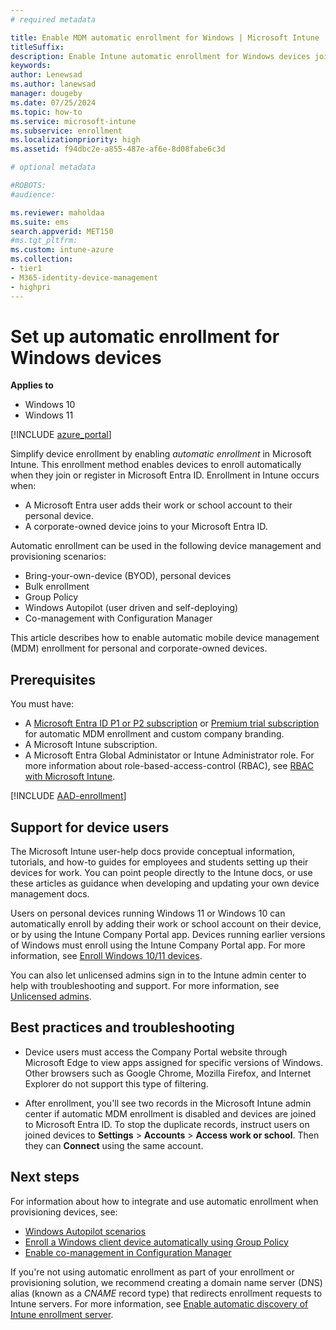 ```yaml
---
# required metadata

title: Enable MDM automatic enrollment for Windows | Microsoft Intune
titleSuffix:
description: Enable Intune automatic enrollment for Windows devices joining or registering with your Microsoft Entra ID.  
keywords:
author: Lenewsad
ms.author: lanewsad
manager: dougeby
ms.date: 07/25/2024
ms.topic: how-to
ms.service: microsoft-intune
ms.subservice: enrollment
ms.localizationpriority: high
ms.assetid: f94dbc2e-a855-487e-af6e-8d08fabe6c3d

# optional metadata

#ROBOTS:
#audience:

ms.reviewer: maholdaa  
ms.suite: ems
search.appverid: MET150
#ms.tgt_pltfrm:
ms.custom: intune-azure
ms.collection:
- tier1
- M365-identity-device-management
- highpri
---
```


# Set up automatic enrollment for Windows devices  

**Applies to**

- Windows 10
- Windows 11

[!INCLUDE [azure_portal](../includes/azure_portal.md)]

Simplify device enrollment by enabling *automatic enrollment* in Microsoft Intune. This enrollment method enables devices to enroll automatically when they join or register in Microsoft Entra ID. Enrollment in Intune occurs when:  

* A Microsoft Entra user adds their work or school account to their personal device.  
* A corporate-owned device joins to your Microsoft Entra ID.  

Automatic enrollment can be used in the following device management and provisioning scenarios:  

* Bring-your-own-device (BYOD), personal devices   
* Bulk enrollment 
* Group Policy
* Windows Autopilot (user driven and self-deploying)
* Co-management with Configuration Manager    

This article describes how to enable automatic mobile device management (MDM) enrollment for personal and corporate-owned devices.   

## Prerequisites
You must have: 
- A [Microsoft Entra ID P1 or P2 subscription](/azure/active-directory/active-directory-get-started-premium) or [Premium trial subscription](https://go.microsoft.com/fwlink/?LinkID=816845) for automatic MDM enrollment and custom company branding.  
- A Microsoft Intune subscription.  
- A Microsoft Entra Global Administator or Intune Administrator role. For more information about role-based-access-control (RBAC), see [RBAC with Microsoft Intune](../fundamentals/role-based-access-control.md).  

[!INCLUDE [AAD-enrollment](../includes/win10-automatic-enrollment-aad.md)]  

## Support for device users  

The Microsoft Intune user-help docs provide conceptual information, tutorials, and how-to guides for employees and students setting up their devices for work. You can point people directly to the Intune docs, or use these articles as guidance when developing and updating your own device management docs.  

Users on personal devices running Windows 11 or Windows 10 can automatically enroll by adding their work or school account on their device, or by using the Intune Company Portal app. Devices running earlier versions of Windows must enroll using the Intune Company Portal app.  For more information, see [Enroll Windows 10/11 devices](../user-help/enroll-windows-10-device.md).  

You can also let unlicensed admins sign in to the Intune admin center to help with troubleshooting and support. For more information, see [Unlicensed admins](../fundamentals/unlicensed-admins.md).  

## Best practices and troubleshooting   

* Device users must access the Company Portal website through Microsoft Edge to view apps assigned for specific versions of Windows. Other browsers such as Google Chrome, Mozilla Firefox, and Internet Explorer do not support this type of filtering.  

* After enrollment, you'll see two records in the Microsoft Intune admin center if automatic MDM enrollment is disabled and devices are joined to Microsoft Entra ID. To stop the duplicate records, instruct users on joined devices to **Settings** > **Accounts** > **Access work or school**. Then they can **Connect** using the same account.  

## Next steps  

For information about how to integrate and use automatic enrollment when provisioning devices, see:  

* [Windows Autopilot scenarios](/autopilot/tutorial/autopilot-scenarios)  
* [Enroll a Windows client device automatically using Group Policy](/windows/client-management/mdm/enroll-a-windows-10-device-automatically-using-group-policy)
* [Enable co-management in Configuration Manager](../../configmgr/comanage/how-to-enable.md)  

If you're not using automatic enrollment as part of your enrollment or provisioning solution, we recommend creating a domain name server (DNS) alias (known as a *CNAME* record type) that redirects enrollment requests to Intune servers. For more information, see [Enable automatic discovery of Intune enrollment server](../enrollment/windows-enrollment-create-cname.md).
